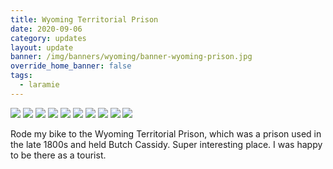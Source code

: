 ```yaml
---
title: Wyoming Territorial Prison
date: 2020-09-06
category: updates
layout: update
banner: /img/banners/wyoming/banner-wyoming-prison.jpg
override_home_banner: false
tags:
  - laramie
---
```


<div class="img-slider">
    <img src="{{ site.cdn }}/img/updates/wyoming/prison/wyoming-prison-1.jpg">
    <img src="{{ site.cdn }}/img/updates/wyoming/prison/wyoming-prison-2.jpg">
    <img src="{{ site.cdn }}/img/updates/wyoming/prison/wyoming-prison-3.jpg">
    <img src="{{ site.cdn }}/img/updates/wyoming/prison/wyoming-prison-4.jpg">
    <img src="{{ site.cdn }}/img/updates/wyoming/prison/wyoming-prison-5.jpg">
    <img src="{{ site.cdn }}/img/updates/wyoming/prison/wyoming-prison-6.jpg">
    <img src="{{ site.cdn }}/img/updates/wyoming/prison/wyoming-prison-7.jpg">
    <img src="{{ site.cdn }}/img/updates/wyoming/prison/wyoming-prison-8.jpg">
    <img src="{{ site.cdn }}/img/updates/wyoming/prison/wyoming-prison-9.jpg">
    <img src="{{ site.cdn }}/img/updates/wyoming/prison/wyoming-prison-10.jpg">
</div>

Rode my bike to the Wyoming Territorial Prison, which was a prison used in the late 1800s and held Butch Cassidy. Super interesting place. I was happy to be there as a tourist.